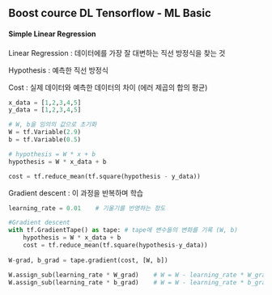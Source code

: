 ## Boost cource DL Tensorflow - ML Basic

#### Simple Linear Regression

Linear Regression : 데이터에를 가장 잘 대변하는 직선 방정식을 찾는 것

Hypothesis : 예측한 직선 방정식

Cost : 실제 데이터와 예측한 데이터의 차이 (에러 제곱의 합의 평균)

```python
x_data = [1,2,3,4,5]
y_data = [1,2,3,4,5]

# W, b을 임의의 값으로 초기화
W = tf.Variable(2.9)
b = tf.Variable(0.5)

# hypothesis = W * x + b
hypothesis = W * x_data + b

cost = tf.reduce_mean(tf.square(hypothesis - y_data))
```

Gradient descent : 이 과정을 반복하며 학습

```python
learning_rate = 0.01	# 기울기를 반영하는 정도

#Gradient descent
with tf.GradientTape() as tape:	# tape에 변수들의 변화를 기록 (W, b)
    hypothesis = W * x_data + b
    cost = tf.reduce_mean(tf.square(hypothesis-y_data))
   
W-grad, b_grad = tape.gradient(cost, [W, b])

W.assign_sub(learning_rate * W_grad)	# W = W - learning_rate * W_grad
W.assign_sub(learning_rate * b_grad)	# W = W - learning_rate * b_grad
```

